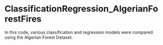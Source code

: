 ﻿# ClassificationRegression_AlgerianForestFires

In this code, various classification and regression models were compared using the Algerian Forest Dataset.
